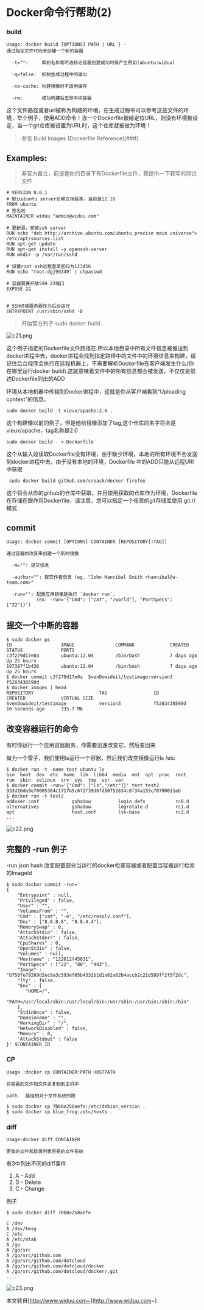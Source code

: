# Docker命令行帮助(2)

### build
    
    Usage: docker build [OPTIONS] PATH | URL | -
    通过指定文件代码来创建一个新的容器
    
      -t="":     库的名称和可选标记容器创建成功时候产生例如(ubuntu:widuu)
    
      -q=false:  抑制生成过程中的输出
    
      -no-cache: 构建镜像时不适用缓存
    
      -rm:       成功构建后去除中间容器

这个文件路径或者url被称为构建的环境，在生成过程中可以参考这些文件的环境，举个例子，使用ADD命令！当一个Dockerfile被给定位URL，则没有环境被设定，当一个git仓库被设置为URL时，这个仓库就被做为环境！

>参见 Build Images (Dockerfile Reference)[###]

## Examples:

>非官方备注，前提是你的目录下有Dockerfile文件，我提供一下我写的测试文件

    # VERSION 0.0.1
    # 默认ubuntu server长期支持版本，当前是12.10
    FROM ubuntu
    # 签名啦
    MAINTAINER widuu "admin@widuu.com"
    
    # 更新源，安装ssh server
    RUN echo "deb http://archive.ubuntu.com/ubuntu precise main universe"> /etc/apt/sources.list
    RUN apt-get update
    RUN apt-get install -y openssh-server
    RUN mkdir -p /var/run/sshd
    
    # 设置root ssh远程登录密码为123456
    RUN echo "root:dgj99349" | chpasswd 
    
    # 容器需要开放SSH 22端口
    EXPOSE 22
    
    
    # SSH终端服务器作为后台运行
    ENTRYPOINT /usr/sbin/sshd -D
>开始官方列子
	sudo docker build .

![c21.png](/pictures/c21.png)

这个例子指定的Dockerfile文件路径在.所以本地目录中所有文件信息被推送到docker进程中去，docker进程会找到指定路径中的文件中的环境信息来构建，请记住后台程序会执行在远程机器上，不需要解析Dockerfile在客户端发生什么(你在哪里运行docker build).这就意味着文件中的所有信息都会被发送，不仅仅是前边Dockerfile列出的ADD

环境从本地机器中传输到Docker进程中，这就是你从客户端看到“Uploading context”的信息。

 	sudo docker build -t vieux/apache:2.0 .

这个构建像以前的例子，但是他给镜像添加了tag,这个仓库的名字将会是vieux/apache，tag名称是2.0

 	sudo docker build - < Dockerfile

这个从输入段读取Dockerfile没有环境，由于缺少环境，本地的所有环境不会发送到docker进程中去，由于没有本地的环境，Dockerfile 中的ADD只能从远程URl中获取

	 sudo docker build github.com/creack/docker-firefox

这个将会从你的github的仓库中获取，并且使用获取的仓库作为环境，Dockerfile在存储在跟作用Dockerfile，请注意，您可以指定一个任意的git存储库使用 git:// 模式

## commit

    Usage: docker commit [OPTIONS] CONTAINER [REPOSITORY[:TAG]]
    
    通过容器的改变来创建一个新的镜像
    
      -m="": 提交信息
    
      -author="": 提交作者信息 (eg. "John Hannibal Smith <hannibal@a-team.com>"
    
      -run="": 配置应用镜像是执行 `docker run`.
               (ex: -run='{"Cmd": ["cat", "/world"], "PortSpecs": ["22"]}')

## 提交一个中断的容器

    $ sudo docker ps
    ID                  IMAGE               COMMAND             CREATED             STATUS              PORTS
    c3f279d17e0a        ubuntu:12.04        /bin/bash           7 days ago          Up 25 hours
    197387f1b436        ubuntu:12.04        /bin/bash           7 days ago          Up 25 hours
    $ docker commit c3f279d17e0a  SvenDowideit/testimage:version3
    f5283438590d
    $ docker images | head
    REPOSITORY                        TAG                 ID                  CREATED             VIRTUAL SIZE
    SvenDowideit/testimage            version3            f5283438590d        16 seconds ago      335.7 MB

## 改变容器运行的命令

有时你运行一个应用容器服务，你需要迅速改变它，然后变回来

做为一个雷子，我们使用ls运行一个容器，然后我们改变镜像运行ls /etc

    $ docker run -t -name test ubuntu ls
    bin  boot  dev  etc  home  lib  lib64  media  mnt  opt  proc  root  run  sbin  selinux  srv  sys  tmp  usr  var
    $ docker commit -run='{"Cmd": ["ls","/etc"]}' test test2
    933d16de9e70005304c1717b5c6f2f39d6fd50752834c6f34a155c70790011eb
    $ docker run -t test2
    adduser.conf            gshadow          login.defs           rc0.d
    alternatives            gshadow-         logrotate.d          rc1.d
    apt                     host.conf        lsb-base             rc2.d
    ...

![c22.png](/pictures/c22.png)

## 完整的 -run 例子

-run json hash 改变配置部分当运行的docker检查容器或者配置当容器运行检索的ImageId

    $ sudo docker commit -run='
    {
        "Entrypoint" : null,
        "Privileged" : false,
        "User" : "",
        "VolumesFrom" : "",
        "Cmd" : ["cat", "-e", "/etc/resolv.conf"],
        "Dns" : ["8.8.8.8", "8.8.4.4"],
        "MemorySwap" : 0,
        "AttachStdin" : false,
        "AttachStderr" : false,
        "CpuShares" : 0,
        "OpenStdin" : false,
        "Volumes" : null,
        "Hostname" : "122612f45831",
        "PortSpecs" : ["22", "80", "443"],
        "Image" : "b750fe79269d2ec9a3c593ef05b4332b1d1a02a62b4accb2c21d589ff2f5f2dc",
        "Tty" : false,
        "Env" : [
           "HOME=/",
           "PATH=/usr/local/sbin:/usr/local/bin:/usr/sbin:/usr/bin:/sbin:/bin"
        ],
        "StdinOnce" : false,
        "Domainname" : "",
        "WorkingDir" : "/",
        "NetworkDisabled" : false,
        "Memory" : 0,
        "AttachStdout" : false
    }' $CONTAINER_ID

### CP

    Usage :docker cp CONTAINER:PATH HOSTPATH

    将容器的文件和文件夹复制到主机中
    
    path.  路径相对于文件系统的跟
    
    $ sudo docker cp 7bb0e258aefe:/etc/debian_version .
    $ sudo docker cp blue_frog:/etc/hosts .

### diff

    Usage:docker diff CONTAINER

	更改的文件和目录列表容器的文件系统

有3中列出不同的diff事件

1. A - Add
2. D - Delete
3. C - Change

例子

    $ sudo docker diff 7bb0e258aefe
    
    C /dev
    A /dev/kmsg
    C /etc
    A /etc/mtab
    A /go
    A /go/src
    A /go/src/github.com
    A /go/src/github.com/dotcloud
    A /go/src/github.com/dotcloud/docker
    A /go/src/github.com/dotcloud/docker/.git
    ....

![c23.png](/pictures/c23.png)

本文转自[http://www.widuu.com~](http://www.widuu.com~)
